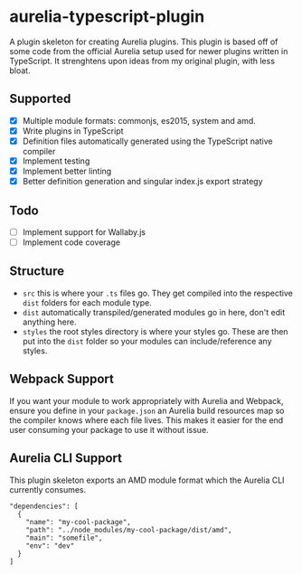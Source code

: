 # aurelia-typescript-plugin
A plugin skeleton for creating Aurelia plugins. This plugin is based off of some code from the official Aurelia setup used for newer plugins written in TypeScript. It strenghtens upon ideas from my original plugin, with less bloat.

## Supported
- [x] Multiple module formats: commonjs, es2015, system and amd.
- [x] Write plugins in TypeScript
- [x] Definition files automatically generated using the TypeScript native compiler
- [x] Implement testing
- [x] Implement better linting
- [x] Better definition generation and singular index.js export strategy

## Todo
- [ ] Implement support for Wallaby.js
- [ ] Implement code coverage

## Structure
- `src` this is where your `.ts` files go. They get compiled into the respective `dist` folders for each module type.
- `dist` automatically transpiled/generated modules go in here, don't edit anything here.
- `styles` the root styles directory is where your styles go. These are then put into the `dist` folder so your modules can include/reference any styles.

## Webpack Support
If you want your module to work appropriately with Aurelia and Webpack, ensure you define in your `package.json` an Aurelia build resources map so the compiler knows where each file lives. This makes it easier for the end user consuming your package to use it without issue.

## Aurelia CLI Support
This plugin skeleton exports an AMD module format which the Aurelia CLI currently consumes.

```
"dependencies": [
  {
    "name": "my-cool-package",
    "path": "../node_modules/my-cool-package/dist/amd",
    "main": "somefile",
    "env": "dev"
  }
]
```
